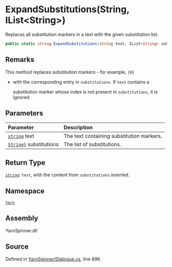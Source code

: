 # ExpandSubstitutions\(String, IList&lt;String&gt;\)

Replaces all substitution markers in a text with the given substitution list.

```csharp
public static string ExpandSubstitutions(string text, IList<string> substitutions)
```

## Remarks

This method replaces substitution markers - for example, `{0}`

* with the corresponding entry in `substitutions`. If `text` contains a

  substitution marker whose index is not present in `substitutions`, it is ignored.

## Parameters

| Parameter | Description |
| :--- | :--- |
| [`string`](https://docs.microsoft.com/dotnet/api/System.String) text | The text containing substitution markers. |
| [`String}`](https://docs.microsoft.com/dotnet/api/System.Collections.Generic.IList{System.String}) substitutions | The list of substitutions. |

## Return Type

[`string`](https://docs.microsoft.com/dotnet/api/System.String): `text`, with the content from `substitutions` inserted.

## Namespace

[`Yarn`](../)

## Assembly

YarnSpinner.dll

## Source

Defined in [YarnSpinner/Dialogue.cs](https://github.com/YarnSpinnerTool/YarnSpinner//blob/develop/YarnSpinner/Dialogue.cs#L896), line 896.

